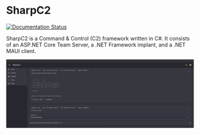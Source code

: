SharpC2
=======

[![Documentation Status](https://readthedocs.org/projects/sharpc2/badge/?version=latest)](https://sharpc2.readthedocs.io/en/latest/?badge=latest)

SharpC2 is a Command & Control (C2) framework written in C#.  It consists of an ASP.NET Core Team Server, a .NET Framework implant, and a .NET MAUI client.

![](screenshot.png)
